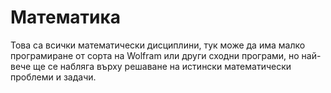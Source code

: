 # Математика

Това са всички математически дисциплини, тук може да има малко
програмиране от сорта на Wolfram или други сходни програми,
но най-вече ще се набляга върху решаване на истински математически
проблеми и задачи.